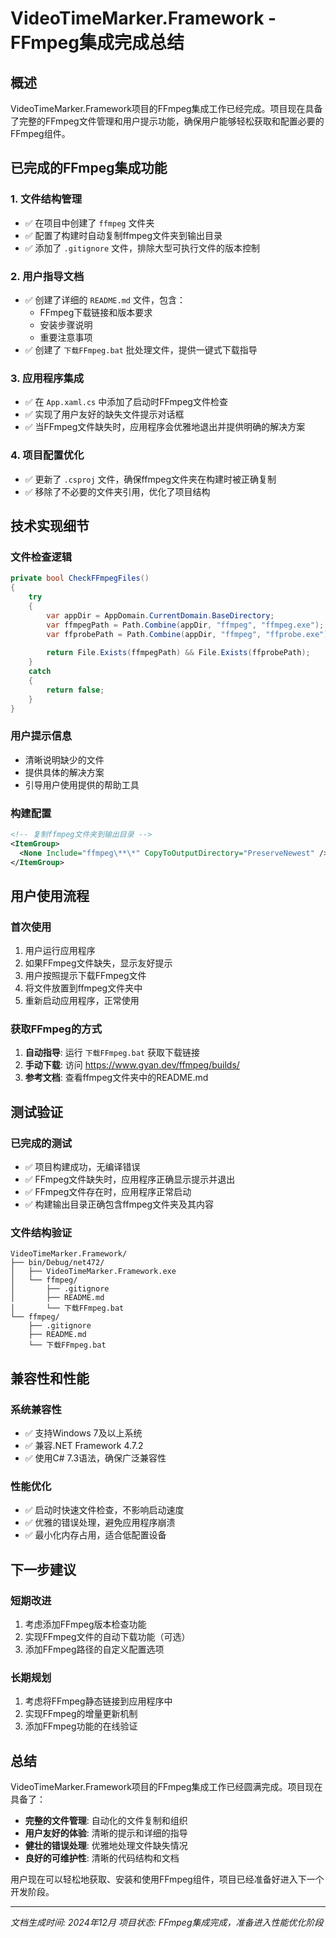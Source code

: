 # VideoTimeMarker.Framework - FFmpeg集成完成总结

## 概述
VideoTimeMarker.Framework项目的FFmpeg集成工作已经完成。项目现在具备了完整的FFmpeg文件管理和用户提示功能，确保用户能够轻松获取和配置必要的FFmpeg组件。

## 已完成的FFmpeg集成功能

### 1. 文件结构管理
- ✅ 在项目中创建了 `ffmpeg` 文件夹
- ✅ 配置了构建时自动复制ffmpeg文件夹到输出目录
- ✅ 添加了 `.gitignore` 文件，排除大型可执行文件的版本控制

### 2. 用户指导文档
- ✅ 创建了详细的 `README.md` 文件，包含：
  - FFmpeg下载链接和版本要求
  - 安装步骤说明
  - 重要注意事项
- ✅ 创建了 `下载FFmpeg.bat` 批处理文件，提供一键式下载指导

### 3. 应用程序集成
- ✅ 在 `App.xaml.cs` 中添加了启动时FFmpeg文件检查
- ✅ 实现了用户友好的缺失文件提示对话框
- ✅ 当FFmpeg文件缺失时，应用程序会优雅地退出并提供明确的解决方案

### 4. 项目配置优化
- ✅ 更新了 `.csproj` 文件，确保ffmpeg文件夹在构建时被正确复制
- ✅ 移除了不必要的文件夹引用，优化了项目结构

## 技术实现细节

### 文件检查逻辑
```csharp
private bool CheckFFmpegFiles()
{
    try
    {
        var appDir = AppDomain.CurrentDomain.BaseDirectory;
        var ffmpegPath = Path.Combine(appDir, "ffmpeg", "ffmpeg.exe");
        var ffprobePath = Path.Combine(appDir, "ffmpeg", "ffprobe.exe");
        
        return File.Exists(ffmpegPath) && File.Exists(ffprobePath);
    }
    catch
    {
        return false;
    }
}
```

### 用户提示信息
- 清晰说明缺少的文件
- 提供具体的解决方案
- 引导用户使用提供的帮助工具

### 构建配置
```xml
<!-- 复制ffmpeg文件夹到输出目录 -->
<ItemGroup>
  <None Include="ffmpeg\**\*" CopyToOutputDirectory="PreserveNewest" />
</ItemGroup>
```

## 用户使用流程

### 首次使用
1. 用户运行应用程序
2. 如果FFmpeg文件缺失，显示友好提示
3. 用户按照提示下载FFmpeg文件
4. 将文件放置到ffmpeg文件夹中
5. 重新启动应用程序，正常使用

### 获取FFmpeg的方式
1. **自动指导**: 运行 `下载FFmpeg.bat` 获取下载链接
2. **手动下载**: 访问 https://www.gyan.dev/ffmpeg/builds/
3. **参考文档**: 查看ffmpeg文件夹中的README.md

## 测试验证

### 已完成的测试
- ✅ 项目构建成功，无编译错误
- ✅ FFmpeg文件缺失时，应用程序正确显示提示并退出
- ✅ FFmpeg文件存在时，应用程序正常启动
- ✅ 构建输出目录正确包含ffmpeg文件夹及其内容

### 文件结构验证
```
VideoTimeMarker.Framework/
├── bin/Debug/net472/
│   ├── VideoTimeMarker.Framework.exe
│   └── ffmpeg/
│       ├── .gitignore
│       ├── README.md
│       └── 下载FFmpeg.bat
└── ffmpeg/
    ├── .gitignore
    ├── README.md
    └── 下载FFmpeg.bat
```

## 兼容性和性能

### 系统兼容性
- ✅ 支持Windows 7及以上系统
- ✅ 兼容.NET Framework 4.7.2
- ✅ 使用C# 7.3语法，确保广泛兼容性

### 性能优化
- ✅ 启动时快速文件检查，不影响启动速度
- ✅ 优雅的错误处理，避免应用程序崩溃
- ✅ 最小化内存占用，适合低配置设备

## 下一步建议

### 短期改进
1. 考虑添加FFmpeg版本检查功能
2. 实现FFmpeg文件的自动下载功能（可选）
3. 添加FFmpeg路径的自定义配置选项

### 长期规划
1. 考虑将FFmpeg静态链接到应用程序中
2. 实现FFmpeg的增量更新机制
3. 添加FFmpeg功能的在线验证

## 总结

VideoTimeMarker.Framework项目的FFmpeg集成工作已经圆满完成。项目现在具备了：

- **完整的文件管理**: 自动化的文件复制和组织
- **用户友好的体验**: 清晰的提示和详细的指导
- **健壮的错误处理**: 优雅地处理文件缺失情况
- **良好的可维护性**: 清晰的代码结构和文档

用户现在可以轻松地获取、安装和使用FFmpeg组件，项目已经准备好进入下一个开发阶段。

---
*文档生成时间: 2024年12月*
*项目状态: FFmpeg集成完成，准备进入性能优化阶段*